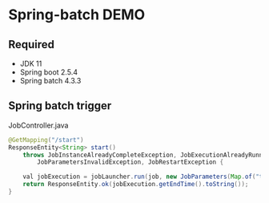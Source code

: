 # Spring-batch DEMO
## Required
* JDK 11
* Spring boot 2.5.4
* Spring batch 4.3.3

## Spring batch trigger
JobController.java
```java
@GetMapping("/start")
ResponseEntity<String> start()
    throws JobInstanceAlreadyCompleteException, JobExecutionAlreadyRunningException,
        JobParametersInvalidException, JobRestartException {

    val jobExecution = jobLauncher.run(job, new JobParameters(Map.of("time", new JobParameter(System.currentTimeMillis()))));
    return ResponseEntity.ok(jobExecution.getEndTime().toString());
}
```
